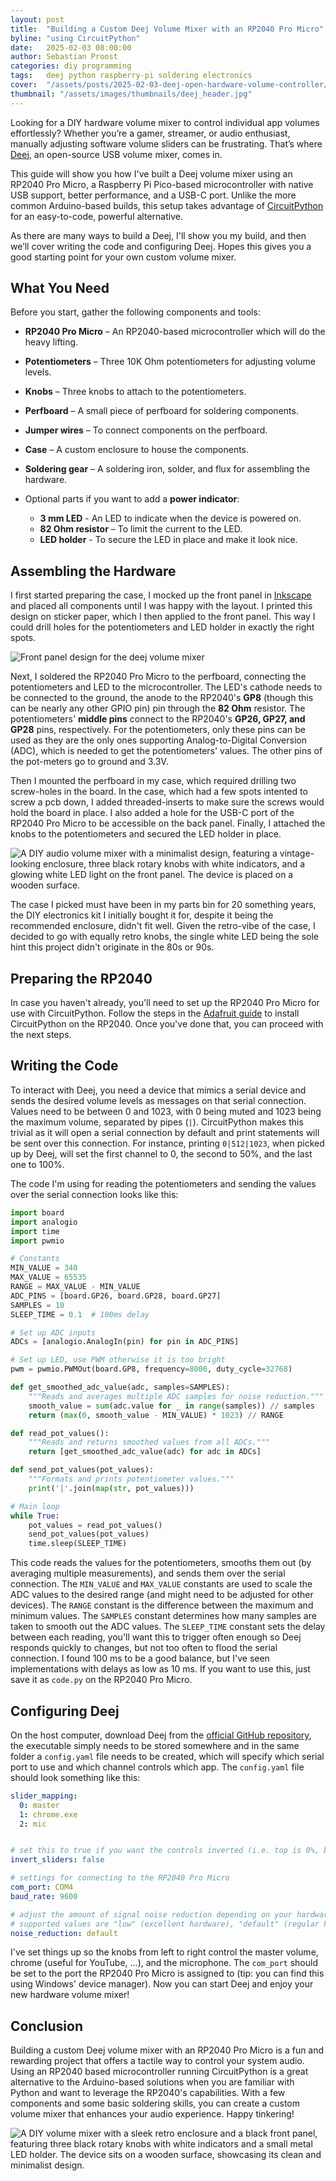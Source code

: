 ```yaml
---
layout: post
title:  "Building a Custom Deej Volume Mixer with an RP2040 Pro Micro"
byline: "using CircuitPython"
date:   2025-02-03 08:00:00
author: Sebastian Proost
categories: diy programming
tags:	deej python raspberry-pi soldering electronics
cover:  "/assets/posts/2025-02-03-deej-open-hardware-volume-controller/deej_02.jpg"
thumbnail: "/assets/images/thumbnails/deej_header.jpg"
---
```


Looking for a DIY hardware volume mixer to control individual app volumes effortlessly? Whether you’re a gamer, streamer, or audio enthusiast, manually adjusting software volume sliders can be frustrating. That’s where [Deej], an open-source USB volume mixer, comes in.

This guide will show you how I've built a Deej volume mixer using an RP2040 Pro Micro, a Raspberry Pi Pico-based microcontroller with native USB support, better performance, and a USB-C port. Unlike the more common Arduino-based builds, this setup takes advantage of [CircuitPython] for an easy-to-code, powerful alternative.

As there are many ways to build a Deej, I'll show you my build, and then we’ll cover writing the code and configuring Deej. Hopes this gives you a good starting point for your own custom volume mixer.

## What You Need

Before you start, gather the following components and tools:

  * **RP2040 Pro Micro** – An RP2040-based microcontroller which will do the heavy lifting.
  * **Potentiometers** – Three 10K Ohm potentiometers for adjusting volume levels.
  * **Knobs** – Three knobs to attach to the potentiometers.
  * **Perfboard** – A small piece of perfboard for soldering components.
  * **Jumper wires** – To connect components on the perfboard.
  * **Case** – A custom enclosure to house the components.
  * **Soldering gear** – A soldering iron, solder, and flux for assembling the hardware.

  * Optional parts if you want to add a **power indicator**:
    * **3 mm LED** - An LED to indicate when the device is powered on.
    * **82 Ohm resistor** – To limit the current to the LED.
    * **LED holder** - To secure the LED in place and make it look nice.

## Assembling the Hardware

I first started preparing the case, I mocked up the front panel in [Inkscape](https://inkscape.org/) and placed all components until I was
happy with the layout. I printed this design on sticker paper, which I then applied to the front panel. This way I could
drill holes for the potentiometers and LED holder in exactly the right spots.

![Front panel design for the deej volume mixer](/assets/posts/2025-02-03-deej-open-hardware-volume-controller/front_panel_design.png)

Next, I soldered the RP2040 Pro Micro to the perfboard, connecting the potentiometers and LED to the microcontroller. The LED's cathode needs to be connected to the ground, the anode to the RP2040's **GP8** (though this can be nearly any other GPIO pin) pin through the **82 Ohm** resistor. The potentiometers' **middle pins** connect to the RP2040's **GP26, GP27, and GP28** pins, respectively. For the potentiometers, only these pins can be used as they are the only ones supporting Analog-to-Digital Conversion (ADC), which is needed to get the potentiometers' values. The other pins of the pot-meters go to ground and 3.3V.

Then I mounted the perfboard in my case, which required drilling two screw-holes in the board. In the case, which had a few spots intented to screw a pcb down, I added threaded-inserts to make sure the screws would hold the board in place. I also added a hole for the USB-C port of the RP2040 Pro Micro to be accessible on the back panel. Finally, I attached the knobs to the potentiometers and secured the LED holder in place.

![A DIY audio volume mixer with a minimalist design, featuring a vintage-looking enclosure, three black rotary knobs with white indicators, and a glowing white LED light on the front panel. The device is placed on a wooden surface.](/assets/posts/2025-02-03-deej-open-hardware-volume-controller/deej_03.jpg)

The case I picked must have been in my parts bin for 20 something years, the DIY electronics kit I initially bought it for, despite it being the recommended enclosure, didn't fit well. Given the retro-vibe of the case, I decided to go with equally retro knobs, the single white LED being the sole hint this project didn't originate in the 80s or 90s.


## Preparing the RP2040

In case you haven't already, you'll need to set up the RP2040 Pro Micro for use with CircuitPython. Follow the steps in the [Adafruit guide](https://learn.adafruit.com/getting-started-with-raspberry-pi-pico-circuitpython/circuitpython) to install CircuitPython on the RP2040. Once you've done that, you can proceed with the next steps.

## Writing the Code

To interact with Deej, you need a device that mimics a serial device and sends the desired volume levels as messages on that serial connection. Values need to be between 0 and 1023, with 0 being muted and 1023 being the maximum volume, separated by pipes (`|`). CircuitPython makes this trivial as it will open a serial connection by default and print statements will be sent over this connection. For instance, printing `0|512|1023`, when picked up by Deej, will set the first channel to 0, the second to 50%, and the last one to 100%.

The code I'm using for reading the potentiometers and sending the values over the serial connection looks like this:

```python
import board
import analogio
import time
import pwmio

# Constants
MIN_VALUE = 340
MAX_VALUE = 65535
RANGE = MAX_VALUE - MIN_VALUE
ADC_PINS = [board.GP26, board.GP28, board.GP27]
SAMPLES = 10
SLEEP_TIME = 0.1  # 100ms delay

# Set up ADC inputs
ADCs = [analogio.AnalogIn(pin) for pin in ADC_PINS]

# Set up LED, use PWM otherwise it is too bright
pwm = pwmio.PWMOut(board.GP8, frequency=8000, duty_cycle=32768)

def get_smoothed_adc_value(adc, samples=SAMPLES):
    """Reads and averages multiple ADC samples for noise reduction."""
    smooth_value = sum(adc.value for _ in range(samples)) // samples
    return (max(0, smooth_value - MIN_VALUE) * 1023) // RANGE

def read_pot_values():
    """Reads and returns smoothed values from all ADCs."""
    return [get_smoothed_adc_value(adc) for adc in ADCs]

def send_pot_values(pot_values):
    """Formats and prints potentiometer values."""
    print('|'.join(map(str, pot_values)))

# Main loop
while True:
    pot_values = read_pot_values()
    send_pot_values(pot_values)
    time.sleep(SLEEP_TIME)
```

This code reads the values for the potentiometers, smooths them out (by averaging multiple measurements), and sends them over the serial connection. The `MIN_VALUE` and `MAX_VALUE` constants are used to scale the ADC values to the desired range (and might need to be adjusted for other devices). The `RANGE` constant is the difference between the maximum and minimum values. The `SAMPLES` constant determines how many samples are taken to smooth out the ADC values. The `SLEEP_TIME` constant sets the delay between each reading, you'll want this to trigger often enough so Deej responds quickly to changes, but not too often to flood the serial connection. I found 100 ms to be a good balance, but I've seen implementations with delays as low as 10 ms. If you want to use this, just save it as `code.py` on the RP2040 Pro Micro.

## Configuring Deej

On the host computer, download Deej from the [official GitHub repository](https://github.com/omriharel/deej), the executable simply needs to be stored somewhere and in the same folder a `config.yaml` file needs to be created, which will specify which serial port to use and which channel controls which app. The `config.yaml` file should look something like this:

```yaml
slider_mapping:
  0: master
  1: chrome.exe
  2: mic


# set this to true if you want the controls inverted (i.e. top is 0%, bottom is 100%)
invert_sliders: false

# settings for connecting to the RP2040 Pro Micro
com_port: COM4
baud_rate: 9600

# adjust the amount of signal noise reduction depending on your hardware quality
# supported values are "low" (excellent hardware), "default" (regular hardware) or "high" (bad, noisy hardware)
noise_reduction: default
```

I've set things up so the knobs from left to right control the master volume, chrome (useful for YouTube, ...), and the microphone. The `com_port` should be set to the port the RP2040 Pro Micro is assigned to (tip: you can find this using Windows' device manager).  Now you can start Deej and enjoy your new hardware volume mixer!

## Conclusion

Building a custom Deej volume mixer with an RP2040 Pro Micro is a fun and rewarding project that offers a tactile way to control your system audio. Using an RP2040 based microcontroller running CircuitPython is a great alternative to the Arduino-based solutions when you are familiar with Python and want to leverage the RP2040's capabilities. With a few components and some basic soldering skills, you can create a custom volume mixer that enhances your audio experience. Happy tinkering!

![A DIY volume mixer with a sleek retro enclosure and a black front panel, featuring three black rotary knobs with white indicators and a small metal LED holder. The device sits on a wooden surface, showcasing its clean and minimalist design.](/assets/posts/2025-02-03-deej-open-hardware-volume-controller/deej_01.jpg)

[Deej]: https://github.com/omriharel/deej
[CircuitPython]: https://circuitpython.org/